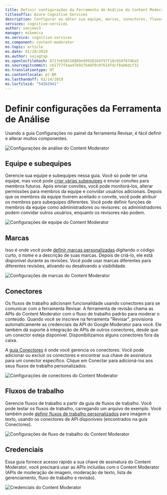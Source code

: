 ```yaml
---
title: Definir configurações da Ferramenta de Análise do Content Moderator – Content Moderator
titlesuffix: Azure Cognitive Services
description: Configurar ou obter sua equipe, marcas, conectores, fluxos de trabalho e credenciais.
services: cognitive-services
author: sanjeev3
manager: mikemcca
ms.service: cognitive-services
ms.component: content-moderator
ms.topic: article
ms.date: 01/10/2019
ms.author: sajagtap
ms.openlocfilehash: 8717eb58538889e99938164f97f10c010f87d6a5
ms.sourcegitcommit: c61777f4aa47b91fb4df0c07614fdcf8ab6dcf32
ms.translationtype: HT
ms.contentlocale: pt-BR
ms.lasthandoff: 01/14/2019
ms.locfileid: "54262941"
---
```

# <a name="configure-review-tool-settings"></a>Definir configurações da Ferramenta de Análise

Usando a guia Configurações no painel da ferramenta Revisar, é fácil definir e alterar muitos componentes.

![Configurações de análise do Content Moderator](images/settings-1.png)

## <a name="team-and-subteams"></a>Equipe e subequipes

Gerencie sua equipe e subequipes nessa guia. Você só pode ter uma equipe, mas você pode [criar várias subequipes](subteams.md) e enviar convites para membros futuros. Após enviar convites, você pode monitorá-los, alterar permissões para membros da equipe e convidar usuários adicionais. Depois que os membros da equipe tiverem aceitado o convite, você pode atribuir os membros para subequipes diferentes. Você pode definir funções de membros da equipe como administradores ou revisores: os administradores podem convidar outros usuários, enquanto os revisores não podem.

![Configurações de equipe do Content Moderator](images/settings-2-team.png)

## <a name="tags"></a>Marcas

Isso é onde você pode [definir marcas personalizadas](tags.md) digitando o código curto, o nome e a descrição de suas marcas. Depois de criá-lo, ele está disponível durante as revisões. Você pode usar marcas diferentes para diferentes revisões, ativando ou desativando a visibilidade.

![Configurações de marcas do Content Moderator](images/settings-3-tags.png)

## <a name="connectors"></a>Conectores

Os fluxos de trabalho adicionam funcionalidade usando conectores para se comunicar com a ferramenta Revisar. A ferramenta de revisão chama as APIs do Content Moderator com o fluxo de trabalho padrão para moderar o conteúdo. Quando você se inscreve na ferramenta "Revisar", provisiona automaticamente as credenciais da API do Google Moderator para você. Ele também dá suporte à integração de APIs de outros conectores, desde que um conector esteja disponível. Disponibilizamos alguns conectores fora da caixa.

A [guia Conectores](connectors.md) é onde você gerencia os conectores. Você pode adicionar ou excluir os conectores e encontrar sua chave de assinatura para um conector específico. Clique em Conectar para adicioná-los aos seus fluxos de trabalho personalizados. 

![Configurações de conectores do Content Moderator](images/settings-4-connectors.png)

## <a name="workflows"></a>Fluxos de trabalho

Gerencie fluxos de trabalho a partir da guia de fluxos de trabalho. Você pode testar os fluxos de trabalho, carregando um arquivo de exemplo. Você também pode [definir fluxos de trabalho personalizados](workflows.md) para imagem e texto, usando os conectores de API disponíveis (encontrados na guia Conectores). 

![Configurações de fluxo de trabalho do Content Moderator](images/settings-5-workflows.png)

## <a name="credentials"></a>Credenciais

Essa guia fornece acesso rápido a sua chave de assinatura do Content Moderator, você precisará usar as APIs incluídas com o Content Moderator (APIs de moderação de imagem, moderação de texto, lista de gerenciamento, fluxo de trabalho e revisão).
 
![Credenciais do Content Moderator](images/settings-6-credentials.png)
